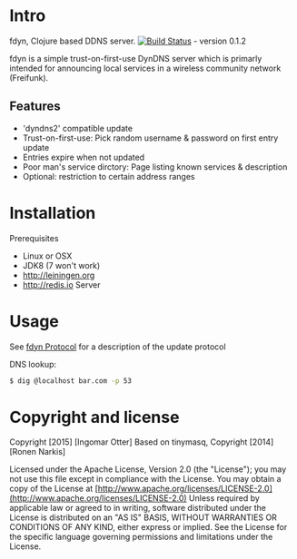 # Intro

fdyn,  Clojure based DDNS server. [![Build Status](https://travis-ci.org/kgbvax/fdyn.svg?branch=master)](https://travis-ci.org/kgbvax/fdyn) - version 0.1.2


fdyn is a simple trust-on-first-use DynDNS server which is primarly intended for announcing local services in a wireless community network (Freifunk).

## Features
 * 'dyndns2' compatible update
 * Trust-on-first-use: Pick random username & password on first entry update
 * Entries expire when not updated
 * Poor man's service dirctory: Page listing known services & description
 * Optional: restriction to certain address ranges


# Installation
Prerequisites
 * Linux or OSX
 * JDK8 (7 won't work)
 * http://leiningen.org
 * http://redis.io Server


# Usage

See [fdyn Protocol](https://github.com/kgbvax/fdyn/blob/master/PROTOCOL.md) for a description of the update protocol  

DNS lookup:

```bash
$ dig @localhost bar.com -p 53
```




# Copyright and license

Copyright [2015] [Ingomar Otter]
Based on tinymasq, Copyright [2014] [Ronen Narkis]

Licensed under the Apache License, Version 2.0 (the "License");
you may not use this file except in compliance with the License.
You may obtain a copy of the License at
  [http://www.apache.org/licenses/LICENSE-2.0](http://www.apache.org/licenses/LICENSE-2.0)
Unless required by applicable law or agreed to in writing, software
distributed under the License is distributed on an "AS IS" BASIS,
WITHOUT WARRANTIES OR CONDITIONS OF ANY KIND, either express or implied.
See the License for the specific language governing permissions and
limitations under the License.
